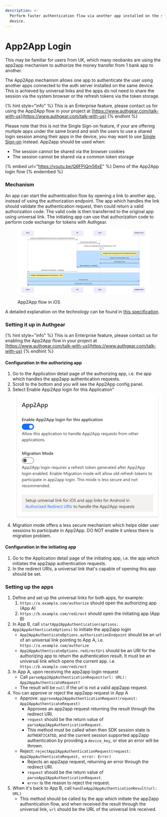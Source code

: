 ```yaml
---
description: >-
  Perform faster authentication flow via another app installed on the same
  device.
---
```


# App2App Login

This may be familiar for users from UK, which many neobanks are using the app2app mechanism to authorize the money transfer from 1 bank app to another.

The App2App mechanism allows one app to authenticate the user using another apps connected to the auth server installed on the same device. This is achieved by universal links and the apps do not need to share the session via the system browser or the refresh tokens via the token storage.

{% hint style="info" %}
This is an Enterprise feature, please contact us for using the App2App flow in your project at [https://www.authgear.com/talk-with-us](https://www.authgear.com/talk-with-us)
{% endhint %}

Please note that this is not the Single Sign-on feature, if your are offering multiple apps under the same brand and wish the users to use a shared login session among their apps in the device, you may want to use [Single Sign-on](broken-reference) instead. App2app should be used when:

* The session cannot be shared via the browser cookies
* The session cannot be shared via a common token storage

{% embed url="https://youtu.be/Q6FPiQm56xE" %}
Demo of the App2App login flow
{% endembed %}

### Mechanism

An app can start the authentication flow by opening a link to another app, instead of using the authorization endpoint. The app which handles the link should validate the authentication request, then could return a valid authorization code. The valid code is then transferred to the original app using universal link. The initiating app can use that authorization code to perform code exchange for tokens with Authgear.

<figure><img src="../../.gitbook/assets/image (31).png" alt=""><figcaption><p>App2App flow in iOS</p></figcaption></figure>

A detailed explanation on the technology can be found in [this specification](https://github.com/authgear/authgear-server/blob/main/docs/specs/app2app.md).

### Setting it up in Authgear

{% hint style="info" %}
This is an Enterprise feature, please contact us for enabling the App2App flow in your project at [https://www.authgear.com/talk-with-us](https://www.authgear.com/talk-with-us)
{% endhint %}

#### Configuration in the authorizing app

1. Go to the Application detail page of the authorizing app, i.e. the app which handles the app2app authentication requests.
2. Scroll to the bottom and you will see the App2App config panel.
3. Select Enable App2App login for this Application"\
   <img src="../../.gitbook/assets/image (33).png" alt="" data-size="original">
4. Migration mode offers a less secure mechanism which helps older user sessions to participate in App2App. DO NOT enable it unless there is migration problem.

#### Configuration in the initiating app

1. Go to the Application detail page of the initiating app, i.e. the app which initiates the app2app authentication requests.
2. In the redirect URIs, a universal link that's capable of opening this app should be set.

### Setting up the apps

1. Define and set up the universal links for both apps, for example:
   1. `https://a.example.com/authorize` should open the authorizing app (App A)
   2. `https://b.example.com/redirect` should open the initiating app (App B)
2. In App B, call `startApp2AppAuthentication(options: App2AppAuthenticateOptions)` to initiate the app2app login
   * `App2AppAuthenticateOptions.authorizationEndpoint` should be an url of an universal link pointing to App A, i.e. `https://a.example.com/authorize`
   * `App2AppAuthenticateOptions.redirectUri` should be an URI for the authorizing app to return the authentication result. It must be an universal link which opens the current app. i.e. `https://b.example.com/redirect`
3. In App A, upon receiving the app2app login request
   * Call `parseApp2AppAuthenticationRequest(url: URL): App2AppAuthenticateRequest?`
   * The result will be `null` if the url is not a valid app2app request.
4. You can approve or reject the app2app request in App A
   * Approve: `approveApp2AppAuthenticationRequest(request: App2AppAuthenticateRequest)`
     * Approves an app2app request returning the result through the redirect URI.
     * `request` should be the return value of `parseApp2AppAuthenticationRequest`.
     * This method must be called when then SDK session state is `AUTHENTICATED`, and the current session supported app2app authentication by providing a `device_key`, or else an error will be thrown.
   * Reject: `rejectApp2AppAuthenticationRequest(request: App2AppAuthenticateRequest, error: Error)`
     * Rejects an app2app request, returning an error through the redirect URI.
     * `request` should be the return value of `parseApp2AppAuthenticationRequest`.
     * `error` is the reason to reject the request.
5. When it's back to App B, call `handleApp2AppAuthenticationResult(url: URL)`
   * This method should be called by the app which initiate the app2app authentication flow, and when received the result through the universal link, `url` should be the URL of the universal link received.
